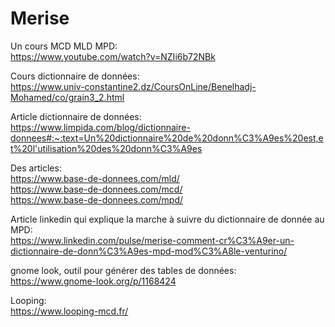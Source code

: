# Merise

Un cours MCD MLD MPD: \
https://www.youtube.com/watch?v=NZIi6b72NBk

Cours dictionnaire de données: \
https://www.univ-constantine2.dz/CoursOnLine/Benelhadj-Mohamed/co/grain3_2.html

Article dictionnaire de données: \
https://www.limpida.com/blog/dictionnaire-donnees#:~:text=Un%20dictionnaire%20de%20donn%C3%A9es%20est,et%20l'utilisation%20des%20donn%C3%A9es

Des articles: \
https://www.base-de-donnees.com/mld/ \
https://www.base-de-donnees.com/mcd/ \
https://www.base-de-donnees.com/mpd/

Article linkedin qui explique la marche à suivre du dictionnaire de donnée au MPD: \
https://www.linkedin.com/pulse/merise-comment-cr%C3%A9er-un-dictionnaire-de-donn%C3%A9es-mpd-mod%C3%A8le-venturino/

gnome look, outil pour générer des tables de données: \
https://www.gnome-look.org/p/1168424

Looping: \
https://www.looping-mcd.fr/
